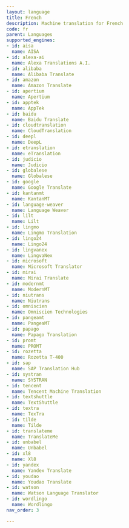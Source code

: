 ```yaml
---
layout: language
title: French
description: Machine translation for French
code: fr
parent: Languages
supported_engines:
- id: aisa
  name: AISA
- id: alexa-ai
  name: Alexa Translations A.I.
- id: alibaba
  name: Alibaba Translate
- id: amazon
  name: Amazon Translate
- id: apertium
  name: Apertium
- id: apptek
  name: AppTek
- id: baidu
  name: Baidu Translate
- id: cloudtranslation
  name: CloudTranslation
- id: deepl
  name: DeepL
- id: etranslation
  name: eTranslation
- id: judicio
  name: Judicio
- id: globalese
  name: Globalese
- id: google
  name: Google Translate
- id: kantanmt
  name: KantanMT
- id: language-weaver
  name: Language Weaver
- id: lilt
  name: Lilt
- id: lingmo
  name: Lingmo Translation
- id: lingo24
  name: Lingo24
- id: lingvanex
  name: LingvaNex
- id: microsoft
  name: Microsoft Translator
- id: mirai
  name: Mirai Translate
- id: modernmt
  name: ModernMT
- id: niutrans
  name: Niutrans
- id: omniscien
  name: Omniscien Technologies
- id: pangeamt
  name: PangeaMT
- id: papago
  name: Papago Translation
- id: promt
  name: PROMT
- id: rozetta
  name: Rozetta T-400
- id: sap
  name: SAP Translation Hub
- id: systran
  name: SYSTRAN
- id: tencent
  name: Tencent Machine Translation
- id: textshuttle
  name: TextShuttle
- id: textra
  name: TexTra
- id: tilde
  name: Tilde
- id: translateme
  name: TranslateMe
- id: unbabel
  name: Unbabel
- id: xl8
  name: Xl8
- id: yandex
  name: Yandex Translate
- id: youdao
  name: Youdao Translate
- id: watson
  name: Watson Language Translator
- id: wordlingo
  name: Wordlingo
nav_order: 3

---
```



